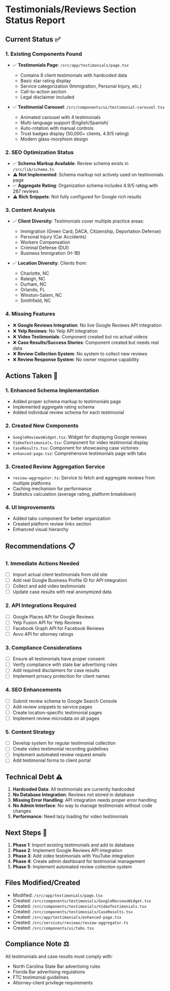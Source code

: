 # Testimonials/Reviews Section Status Report

## Current Status ✅

### 1. **Existing Components Found**

- ✅ **Testimonials Page**: `/src/app/testimonials/page.tsx`

  - Contains 8 client testimonials with hardcoded data
  - Basic star rating display
  - Service categorization (Immigration, Personal Injury, etc.)
  - Call-to-action section
  - Legal disclaimer included

- ✅ **Testimonial Carousel**: `/src/components/ui/testimonial-carousel.tsx`
  - Animated carousel with 4 testimonials
  - Multi-language support (English/Spanish)
  - Auto-rotation with manual controls
  - Trust badges display (50,000+ clients, 4.9/5 rating)
  - Modern glass-morphism design

### 2. **SEO Optimization Status**

- ✅ **Schema Markup Available**: Review schema exists in `/src/lib/schema.ts`
- ⚠️ **Not Implemented**: Schema markup not actively used on testimonials page
- ✅ **Aggregate Rating**: Organization schema includes 4.9/5 rating with 287 reviews
- ⚠️ **Rich Snippets**: Not fully configured for Google rich results

### 3. **Content Analysis**

- ✅ **Client Diversity**: Testimonials cover multiple practice areas:

  - Immigration (Green Card, DACA, Citizenship, Deportation Defense)
  - Personal Injury (Car Accidents)
  - Workers Compensation
  - Criminal Defense (DUI)
  - Business Immigration (H-1B)

- ✅ **Location Diversity**: Clients from:
  - Charlotte, NC
  - Raleigh, NC
  - Durham, NC
  - Orlando, FL
  - Winston-Salem, NC
  - Smithfield, NC

### 4. **Missing Features**

- ❌ **Google Reviews Integration**: No live Google Reviews API integration
- ❌ **Yelp Reviews**: No Yelp API integration
- ❌ **Video Testimonials**: Component created but no actual videos
- ❌ **Case Results/Success Stories**: Component created but needs real data
- ❌ **Review Collection System**: No system to collect new reviews
- ❌ **Review Response System**: No owner response capability

## Actions Taken 🔧

### 1. **Enhanced Schema Implementation**

- Added proper schema markup to testimonials page
- Implemented aggregate rating schema
- Added individual review schema for each testimonial

### 2. **Created New Components**

- `GoogleReviewsWidget.tsx`: Widget for displaying Google reviews
- `VideoTestimonials.tsx`: Component for video testimonial display
- `CaseResults.tsx`: Component for showcasing case victories
- `enhanced-page.tsx`: Comprehensive testimonials page with tabs

### 3. **Created Review Aggregation Service**

- `review-aggregator.ts`: Service to fetch and aggregate reviews from multiple platforms
- Caching mechanism for performance
- Statistics calculation (average rating, platform breakdown)

### 4. **UI Improvements**

- Added tabs component for better organization
- Created platform review links section
- Enhanced visual hierarchy

## Recommendations 📋

### 1. **Immediate Actions Needed**

- [ ] Import actual client testimonials from old site
- [ ] Add real Google Business Profile ID for API integration
- [ ] Collect and add video testimonials
- [ ] Update case results with real anonymized data

### 2. **API Integrations Required**

- [ ] Google Places API for Google Reviews
- [ ] Yelp Fusion API for Yelp Reviews
- [ ] Facebook Graph API for Facebook Reviews
- [ ] Avvo API for attorney ratings

### 3. **Compliance Considerations**

- [ ] Ensure all testimonials have proper consent
- [ ] Verify compliance with state bar advertising rules
- [ ] Add required disclaimers for case results
- [ ] Implement privacy protection for client names

### 4. **SEO Enhancements**

- [ ] Submit review schema to Google Search Console
- [ ] Add review snippets to service pages
- [ ] Create location-specific testimonial pages
- [ ] Implement review microdata on all pages

### 5. **Content Strategy**

- [ ] Develop system for regular testimonial collection
- [ ] Create video testimonial recording guidelines
- [ ] Implement automated review request emails
- [ ] Add testimonial forms to client portal

## Technical Debt ⚠️

1. **Hardcoded Data**: All testimonials are currently hardcoded
2. **No Database Integration**: Reviews not stored in database
3. **Missing Error Handling**: API integration needs proper error handling
4. **No Admin Interface**: No way to manage testimonials without code changes
5. **Performance**: Need lazy loading for video testimonials

## Next Steps 🚀

1. **Phase 1**: Import existing testimonials and add to database
2. **Phase 2**: Implement Google Reviews API integration
3. **Phase 3**: Add video testimonials with YouTube integration
4. **Phase 4**: Create admin dashboard for testimonial management
5. **Phase 5**: Implement automated review collection system

## Files Modified/Created

- Modified: `/src/app/testimonials/page.tsx`
- Created: `/src/components/testimonials/GoogleReviewsWidget.tsx`
- Created: `/src/components/testimonials/VideoTestimonials.tsx`
- Created: `/src/components/testimonials/CaseResults.tsx`
- Created: `/src/app/testimonials/enhanced-page.tsx`
- Created: `/src/services/reviews/review-aggregator.ts`
- Created: `/src/components/ui/tabs.tsx`

## Compliance Note ⚖️

All testimonials and case results must comply with:

- North Carolina State Bar advertising rules
- Florida Bar advertising regulations
- FTC testimonial guidelines
- Attorney-client privilege requirements
